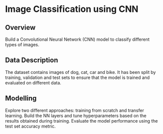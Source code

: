# Image Classification using CNN
## Overview
Build a Convolutional Neural Network (CNN) model to classify different types of images.

## Data Description
The dataset contains images of dog, cat, car and bike. It has been split by training, validation and test sets to ensure that the model is trained and evaluated on different data. 

## Modelling
Explore two different approaches: training from scratch and transfer learning. Build the NN layers and tune hyperparameters based on the results obtained during training. Evaluate the model performance using the test set accuracy metric.